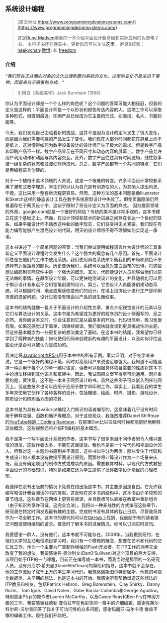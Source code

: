 ## 系统设计编程

> [原文地址 https://www.programmingdesignsystems.com/](https://www.programmingdesignsystems.com/)
> 
> 这是[Rune Madsen](https://twitter.com/runemadsen)编著的一本介绍平面设计新基础和实际应用的免费电子书。  本电子书还在连载中，更新动态可以关注[这里](https://twitter.com/designsystemsin)。
> 翻译&校验：[neekychan](https://github.com/neekychan)([微博](https://weibo.com/cwlay)) 和 [freedom](https://github.com/yylifen)

### 介绍

*“我们现在正从面向对象的文化过渡到面向系统的文化。这里的变化不是来自于事物，而是来自于做事的方式。“*

> 引用自《系统美学》Jack Burnham (1968)

你认为平面设计师是一个什么样的角色呢？这个问题的答案可能大相径庭，但我的定义是这样的：平面设计师是一个以形状和颜色传达内容的人。这项工作可以采取多种形式，但直到最近，印刷产品已经成为它主要的形式，如海报、名片、书籍封面等。

今天，我们发现自己面临着新的挑战，这并不是因为设计的定义发生了很大变化，而是因为我们需要构建的产品发生了变化。我们现在大部分时间都花在屏幕上而不是纸上，这对懂得如何为数字设备设计的设计师产生了极大的需求。但是数字产品和印刷产品不一样。数字产品显示在不同尺寸和动态内容的屏幕上。数字产品允许用户利用动作和动画与其内容交互。此外，数字产品往往具有时间逻辑，线性叙事被一组复杂的状态和过渡动作所取代。总之，数字产品都有一个共同的特点：它们是用编程语言创建的。

对于一个植根于美术领域的人来说，这是一个艰难的转变。许多平面设计学校都采用了瀑布式教学理念，学生们可以认为自己是有创造性的人，为其他人提出构思。毕竟，这比采用一整套新流程更容易。然而，这种方法的基本问题是像Illustrator和Sketch这样的静态设计工具在数字系统原型设计中失败了。即使页面隐喻仍然普遍存在于网页设计中，这似乎限制了将设计定义为页面的样式。 因为搜索领域的外观，google.com就是一个很好的网站？传统的美术是非常乐观的，这本书建立在这个基础之上。然而，在设计领域和技术的新进展之间存在长达一个世纪的联系，如果平面设计师不熟悉这种新的数字现实，它们将变得无关紧要。我们现在有能力编写能够产生漂亮设计的代码，明天的设计师将不得不理解如何实现这一承诺。

这本书讲述了一个简单问题的答案：当我们尝试使用编程语言作为设计师的工具重新定义平面设计课程时会发生什么？这个强大的概念有几个原因。首先，平面设计师总是在他们的工作中使用系统。我们使用网格系统来平衡我们的布局和颜色环来选择有适当距离的颜色。历史告诉我们，系统可以治愈对空白画布的恐惧，将这些想法编码到实际软件中是一个强大的概念。其次，代码使设计人员能够做他们以前无法做的事情。在原型设计阶段，可以更快地测试设计的变化，并且随机化可以用于揭示设计者永远不会用铅笔创建的设计。第三，它使设计人员能够创建动态系统，可以根据时间，地点或用途改变他们的设计。在墙上投掷设计进行生产是印刷页面的遗留问题，设计过程没有理由以产品的诞生而结束。

这本书的结构就像一篇关于平面设计的介绍性文章，重点介绍视觉设计的元素以及它们与算法设计的关系。这本书是为希望成为更好的程序员的设计师而写的，反之亦然。当你阅读本文时，你会注意到它是从最基本的开始。代码很简单，练习也很有限。如果这感觉过于简单，请继续阅读。我们很快就会谈到更具挑战性的主题，但这些基本概念为一些更复杂的想法奠定了基础。在这本书的结尾，我希望你已经学到了两种新的技能：如何使用代码来创建新的有趣的平面设计，以及如何评估这些设计是否可以被认为是成功的。

我决定将[JavaScript库P5.js](http://p5js.org/)用于本书中的所有示例。事实证明，对于初学者来说，它是一个很好的编程环境，同时对高级用户来说也足够强大。我知道不可能选择一种适用于每个人的单一编程语言，读者可以根据具体项目需要的性质将这本书中的想法移植到其他语言和框架中。因此，我试图把文案写得尽可能通用。同样重要的是，要注意，这不是一本关于网页设计的书。虽然这些例子可以嵌入到任何网页上，但这些技术也可以应用于应用于数字和印刷工作。事实上，我看到我的学生多年来使用它创作了各种各样的设计，包括雕塑、绘画、时尚、摄影、游戏设计、网页设计和印刷品方面的项目。

这本书是为具有JavaScript编程入门知识的读者编写的，这意味着几乎没有时间用于解释变量、函数和循环等概念。对于这些观众，我强烈推荐Daniel Shiffman的[YouTube频道：Coding Rainbow](https://www.youtube.com/playlist?list=PLRqwX-V7Uu6Zy51Q-x9tMWIv9cueOFTFA)，在那里Dan比以往任何时候都能更好地解释这些概念。这些视频还将介绍P5编程的基本概念。

我不是第一个写平面设计系统的作者，这本书写了很多来自不同作者的令人难以置信的想法，这些作者太多，不能在这里提及。我也不是第一个写代码和平面设计的人，但我对这一主题的书感到并不满意，这些书似乎分为两类：那些专注于代码和生成设计的人根本没有教授平面设计原则，而那些将计算设计作为一个场景来庆祝，而没有确定项目的制作方式或成功的原因。需要教育材料，以现代的方式教授平面设计的基础知识，特别是如果它还为学生提供了批评数字设计项目的心理模型。

我选择在没有出版商的情况下免费在线出版这本书。其主要原因是自由。它允许我编写和设计我会阅读的书的类型。这反映在这本书的结构中，这本书由许多较短的章节组成，这些章节在网络上更容易阅读，并且教师可以直接在教室中重新组合（由于知识共享许可证，这完全合法）。我将以一种非线性的方式编写这些章节，研究我在特定时间发现最有趣的主题。完成的书没有具体的截止日期，尽管我将其作为一项全职工作。这本书的源代码可以在[GitHub](https://github.com/runemadsen/programmingdesignsystems.com/tree/master/content)上找到，我鼓励所有的读者提交问题或使用编辑的请求。要及时了解本书的进展情况，你可以订阅实时资讯。

我要感谢一群人，没有他们，这本书就不可能存在。2009年，当我搬到纽约，在纽约大学的互动电信项目学习时，我只有一个模糊的概念，想要在艺术和代码的交汇处工作。作为一个主要为广告制作横幅的Flash开发者，在ITP工作的两年完全改变了我的想法。我要感谢丹·奥沙利文(DanO‘Sullivan)对这个项目的巨大支持，该项目始于ITP的一门课程，目前正在编写成一本书，而我当时是那里的一名研究人员。没有丹尼尔·希夫曼(DanielShiffman)的帮助和指导，这本书就不会存在，他的工作激励了成千上万的学生学习代码。我想感谢斯图尔特史密斯，他教的可视化数据类，从早期的想法，也是这本书的开始。我感谢所有帮助塑造这些想法的ITP教员和校友，包括Patrick Hebron、Greg Borenstein、Clay Shirky、Danny Rozin、Tom Igoe、David Nolen、Gabe Barcia-Colombo和George Agudow。特别感谢P5.js的原作者Lauren McCarthy，以及Casey Reas和Ben Fry在审阅方面的工作。我要感谢钱德勒·亚伯拉罕在色彩空间一章中的详细编辑，感谢克莱尔·科尔尼-沃尔普回答了我关于可访问性的众多问题，感谢玛丽亚·马尔卡德·詹森不懈的编辑工作。现在我们开始吧。
